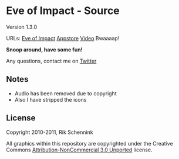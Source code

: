 # Eve of Impact - Source

Version
1.3.0

URLs:
[Eve of Impact](http://www.eveofimpact.com)
[Appstore](http://itunes.apple.com/us/app/eve-of-impact/id465159205?ls=1&mt=8)
[Video](http://www.youtube.com/watch?v=OqJuuV78Qug) Bwaaaap!

**Snoop around, have some fun!**

Any questions, contact me on [Twitter](http://www.twitter.com/rikschennink)


## Notes
* Audio has been removed due to copyright
* Also I have stripped the icons


## License

Copyright 2010-2011, Rik Schennink

All graphics within this repository are copyrighted under the Creative Commons [Attribution-NonCommercial 3.0 Unported](http://creativecommons.org/licenses/by-nc-sa/3.0/deed.en_US) license.